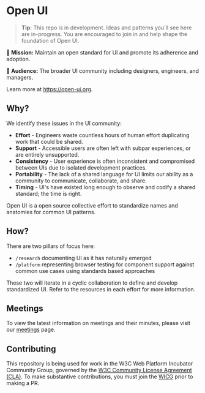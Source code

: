 # Open UI
> **Tip:** This repo is in development. Ideas and patterns you'll see here are in-progress. You are encouraged to join in and help shape the foundation of Open UI.

**:rocket: Mission:** Maintain an open standard for UI and promote its adherence and adoption.

**:busts_in_silhouette: Audience:** The broader UI community including designers, engineers, and managers.

Learn more at https://open-ui.org.

## Why?

We identify these issues in the UI community:

- **Effort** - Engineers waste countless hours of human effort duplicating work that could be shared.
- **Support** - Accessible users are often left with subpar experiences, or are entirely unsupported.
- **Consistency** - User experience is often inconsistent and compromised between UIs due to isolated development practices.
- **Portability** - The lack of a shared language for UI limits our ability as a community to communicate, collaborate, and share.
- **Timing** - UI's have existed long enough to observe and codify a shared standard; the time is right.

Open UI is a open source collective effort to standardize names and anatomies for common UI patterns.

## How?

There are two pillars of focus here:
  - `/research` documenting UI as it has naturally emerged
  - `/platform` representing browser testing for component support against common use cases using standards based approaches

These two will iterate in a cyclic collaboration to define and develop standardized UI.
Refer to the resources in each effort for more information.

## Meetings

To view the latest information on meetings and their minutes, please visit our [meetings](meetings/telecon/meetings.md) page.

## Contributing

This repository is being used for work in the W3C Web Platform Incubator Community Group, governed by the [W3C Community License
Agreement (CLA)](http://www.w3.org/community/about/agreements/cla/). To make substantive contributions,
you must join the [WICG](https://www.w3.org/community/wicg/) prior to making a PR.
